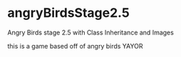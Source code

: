 # angryBirdsStage2.5
Angry Birds stage 2.5 with Class Inheritance and Images

this is a game based off of angry birds
YAYOR